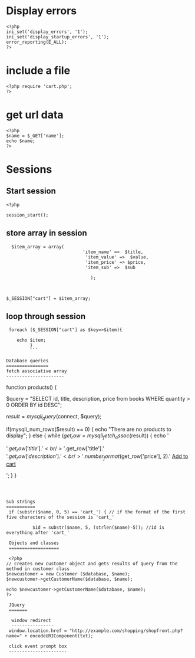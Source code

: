 Display errors
==============

```
<?php 
ini_set('display_errors', '1');
ini_set('display_startup_errors', '1');
error_reporting(E_ALL);
?> 
```

include a file
==============
```
<?php require 'cart.php'; 
?>
```

get url data
=============

```
<?php 
$name = $_GET['name'];
echo $name;
?>
```

Sessions
=========

Start session
--------------

```
<?php

session_start();
```

store array in session
-----------------------
```
  $item_array = array( 
                             'item_name' =>  $title,
                              'item_value' =>  $value,
                              'item_price' => $price,
                              'item_sub' =>  $sub 

                                );  

                                 
              
$_SESSION["cart"] = $item_array;
```

loop through session
------------------------
```
 foreach ($_SESSION["cart"] as $key=>$item){
  
    echo $item; 
         }
         ```

Database queries
================
fetch associative array
----------------------

```
function products() {

  $query = "SELECT id, title, description, price from books WHERE quantity > 0 ORDER BY id DESC";

  $result = mysqli_query($connect, $query);

  if(mysqli_num_rows($result) == 0) {
    echo "There are no products to display";
      }
        else {
          while ($get_row = mysqli_fetch_assoc($result)) {
            echo '<p>'.$get_row['title'].'<br />'.$get_row['title'].'<br />'.$get_row['description']. '<br />'.number_format($get_row['price'], 2).' <a href="cart.php?add='.$get_row['id'].'">Add to cart</a></p>';
                }
}
```



Sub strings
===========
 if (substr($name, 0, 5) == 'cart_') { // if the format of the first five characters of the session is 'cart_' 

          $id = substr($name, 5, (strlen($name)-5)); //id is everything after 'cart_'  
          
 Objects and classes
 ===================
 
 <?php
// creates new customer object and gets results of query from the method in customer class
$newcustomer = new Customer ($database, $name);
$newcustomer->getCustomerName($database, $name);

echo $newcustomer->getCustomerName($database, $name);
?>
          
 JQuery
 =======
 
  window redirect
  ----------------
 window.location.href = "http://example.com/shopping/shopfront.php?name=" + encodeURIComponent(txt);
 
 click event prompt box
 ----------------------
 ```
 <script>
$(document).ready(function(){
  $("#cart").click(function(){
   // alert("The paragraph was clicked.");

    var txt;
  var person = prompt("Please enter your name:", "linda");
  if (person == null || person == "") {
    txt = "User cancelled the prompt.";
  } else {
      txt = person;
    window.location.href = "http://lindacom.infinityfreeapp.com/shopping/shopfront.php?name=" + encodeURIComponent(txt);
  }
  });
});
</script>
```

